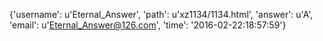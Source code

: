 {'username': u'Eternal_Answer', 'path': u'xz1134/1134.html', 'answer': u'A', 'email': u'Eternal_Answer@126.com', 'time': '2016-02-22:18:57:59'}